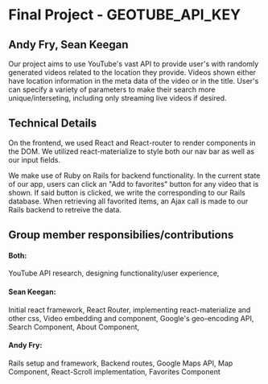 # Final Project - GEOTUBE_API_KEY
## Andy Fry, Sean Keegan

Our project aims to use YouTube's vast API to provide user's with randomly generated videos related to the location they provide.  Videos shown either have location information in the meta data of the video or in the title.  User's can specify a variety of parameters to make their search more unique/interseting, including only streaming live videos if desired.

## Technical Details

On the frontend, we used React and React-router to render components in the DOM.  We utilized react-materialize to style both our nav bar as well as our input fields.  

We make use of  Ruby on Rails for backend functionality.  In the current state of our app, users can click an "Add to favorites" button for any video that is shown.  If said button is clicked, we write the corresponding to our Rails database.  When retrieving all favorited items, an Ajax call is made to our Rails backend to retreive the data.

## Group member responsibilies/contributions

#### Both:
YouTube API research, designing functionality/user experience,

#### Sean Keegan:
Initial react framework, React Router, implementing react-materialize and other css, Video embedding and component, Google's geo-encoding API, Search Component, About Component,

#### Andy Fry:
Rails setup and framework, Backend routes, Google Maps API, Map Component, React-Scroll implementation, Favorites Component
